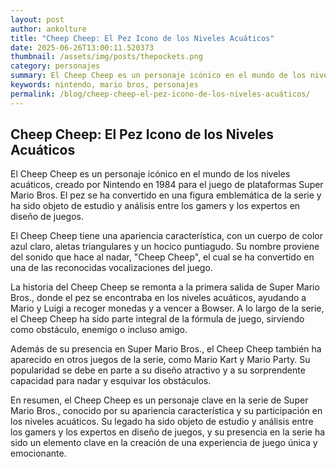 ```yaml
--- 
layout: post 
author: ankolture 
title: "Cheep Cheep: El Pez Icono de los Niveles Acuáticos"
date: 2025-06-26T13:00:11.520373 
thumbnail: /assets/img/posts/thepockets.png
category: personajes 
summary: El Cheep Cheep es un personaje icónico en el mundo de los niveles acuáticos, creado por Nintendo en 1984 para el juego de plataformas Super Mario Bros...
keywords: nintendo, mario bros, personajes 
permalink: /blog/cheep-cheep-el-pez-icono-de-los-niveles-acuáticos/ 
--- 
```


## Cheep Cheep: El Pez Icono de los Niveles Acuáticos

El Cheep Cheep es un personaje icónico en el mundo de los niveles acuáticos, creado por Nintendo en 1984 para el juego de plataformas Super Mario Bros. El pez se ha convertido en una figura emblemática de la serie y ha sido objeto de estudio y análisis entre los gamers y los expertos en diseño de juegos.

El Cheep Cheep tiene una apariencia característica, con un cuerpo de color azul claro, aletas triangulares y un hocico puntiagudo. Su nombre proviene del sonido que hace al nadar, "Cheep Cheep", el cual se ha convertido en una de las reconocidas vocalizaciones del juego.

La historia del Cheep Cheep se remonta a la primera salida de Super Mario Bros., donde el pez se encontraba en los niveles acuáticos, ayudando a Mario y Luigi a recoger monedas y a vencer a Bowser. A lo largo de la serie, el Cheep Cheep ha sido parte integral de la fórmula de juego, sirviendo como obstáculo, enemigo o incluso amigo.

Además de su presencia en Super Mario Bros., el Cheep Cheep también ha aparecido en otros juegos de la serie, como Mario Kart y Mario Party. Su popularidad se debe en parte a su diseño atractivo y a su sorprendente capacidad para nadar y esquivar los obstáculos.

En resumen, el Cheep Cheep es un personaje clave en la serie de Super Mario Bros., conocido por su apariencia característica y su participación en los niveles acuáticos. Su legado ha sido objeto de estudio y análisis entre los gamers y los expertos en diseño de juegos, y su presencia en la serie ha sido un elemento clave en la creación de una experiencia de juego única y emocionante.
